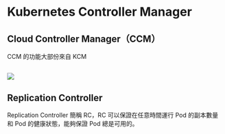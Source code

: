 # Kubernetes Controller Manager

## Cloud Controller Manager（CCM）

CCM 的功能大部份來自 KCM

## ![](https://k8smeetup.github.io/images/docs/post-ccm-arch.png)

## Replication Controller

Replication Controller 簡稱 RC，RC 可以保證在任意時間運行 Pod 的副本數量和 Pod 的健康狀態，能夠保證 Pod 總是可用的。



